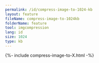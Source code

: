 ```yaml
---
permalink: /id/compress-image-to-1024-kb
layout: feature
fileName: compress-image-to-1024kb
folderName: feature
tool: imgcompression
lang: id
size: 1024
type: kb
---
```


{%- include compress-image-to-X.html -%}
